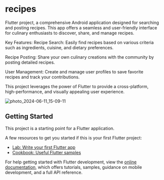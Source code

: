 # recipes

Flutter project, a comprehensive Android application designed for searching and posting recipes. This app offers a seamless and user-friendly interface for culinary enthusiasts to discover, share, and manage recipes.

Key Features:
Recipe Search: Easily find recipes based on various criteria such as ingredients, cuisine, and dietary preferences.

Recipe Posting: Share your own culinary creations with the community by posting detailed recipes.

User Management: Create and manage user profiles to save favorite recipes and track your contributions.

This project leverages the power of Flutter to provide a cross-platform, high-performance, and visually appealing user experience.

 ![photo_2024-06-11_15-09-11](https://github.com/renamedname/recipes/assets/140003955/e95d074c-a5e5-4ebc-9773-cb4fd745564f)


## Getting Started

This project is a starting point for a Flutter application.

A few resources to get you started if this is your first Flutter project:

- [Lab: Write your first Flutter app](https://docs.flutter.dev/get-started/codelab)
- [Cookbook: Useful Flutter samples](https://docs.flutter.dev/cookbook)

For help getting started with Flutter development, view the
[online documentation](https://docs.flutter.dev/), which offers tutorials,
samples, guidance on mobile development, and a full API reference.
